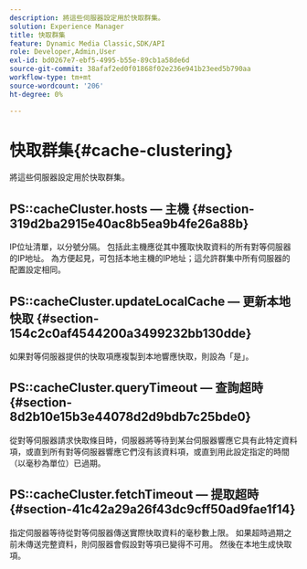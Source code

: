 ```yaml
---
description: 將這些伺服器設定用於快取群集。
solution: Experience Manager
title: 快取群集
feature: Dynamic Media Classic,SDK/API
role: Developer,Admin,User
exl-id: bd0267e7-ebf5-4995-b55e-89cb1a58de6d
source-git-commit: 38afaf2ed0f01868f02e236e941b23eed5b790aa
workflow-type: tm+mt
source-wordcount: '206'
ht-degree: 0%

---
```


# 快取群集{#cache-clustering}

將這些伺服器設定用於快取群集。

## PS::cacheCluster.hosts — 主機 {#section-319d2ba2915e40ac8b5ea9b4fe26a88b}

IP位址清單，以分號分隔。 包括此主機應從其中獲取快取資料的所有對等伺服器的IP地址。 為方便起見，可包括本地主機的IP地址；這允許群集中所有伺服器的配置設定相同。

## PS::cacheCluster.updateLocalCache — 更新本地快取 {#section-154c2c0af4544200a3499232bb130dde}

如果對等伺服器提供的快取項應複製到本地響應快取，則設為「是」。

## PS::cacheCluster.queryTimeout — 查詢超時 {#section-8d2b10e15b3e44078d2d9bdb7c25bde0}

從對等伺服器請求快取條目時，伺服器將等待到某台伺服器響應它具有此特定資料項，或直到所有對等伺服器響應它們沒有該資料項，或直到用此設定指定的時間（以毫秒為單位）已過期。

## PS::cacheCluster.fetchTimeout — 提取超時 {#section-41c42a29a26f43dc9cff50ad9fae1f14}

指定伺服器等待從對等伺服器傳送實際快取資料的毫秒數上限。 如果超時過期之前未傳送完整資料，則伺服器會假設對等項已變得不可用。 然後在本地生成快取項。
